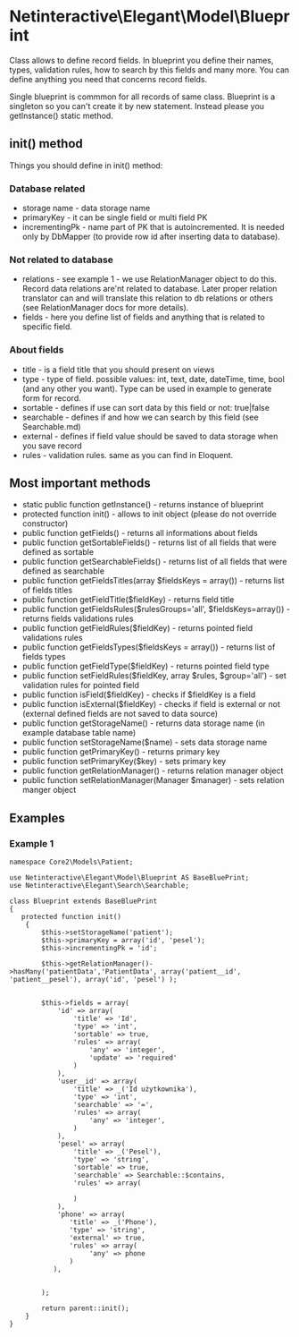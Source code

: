 # Netinteractive\Elegant\Model\Blueprint

Class allows to define record fields. In blueprint you define their names, types, validation rules, how to search by this fields and many more.
You can define anything you need that concerns record fields.

Single blueprint is commmon for all records of same class. Blueprint is a singleton so you can't create it by new statement. Instead please you getInstance() static method.

## init() method

Things you should define in init() method:

### Database related
* storage name - data storage name
* primaryKey - it can be single field or multi field PK
* incrementingPk - name part of PK that is autoincremented. It is needed only by DbMapper (to provide row id after inserting data to database).

### Not related to database
* relations - see example 1 - we use RelationManager object to do this. Record data relations are'nt related to database. Later proper
  relation translator can and will translate this relation to db relations or others (see RelationManager docs for more details).
* fields - here you define list of fields and anything that is related to specific field.


### About fields
* title - is a field title that you should present on views
* type  - type of field. possible values: int, text, date, dateTime, time, bool (and any other you want). Type can be used in example to generate form for record.
* sortable - defines if use can sort data by this field or not: true|false
* searchable - defines if and how we can search by this field (see Searchable.md)
* external - defines if field value should be saved to data storage when you save record
* rules - validation rules. same as you can find in Eloquent.

## Most important methods
* static public function getInstance() - returns instance of blueprint
* protected function init() - allows to init object (please do not override constructor)
* public function getFields() - returns all informations about fields
* public function getSortableFields() - returns list of all fields that were defined as sortable
* public function  getSearchableFields() - returns list of all fields that were defined as searchable
* public function getFieldsTitles(array $fieldsKeys = array()) - returns list of fields titles
* public function getFieldTitle($fieldKey) - returns field title
* public function getFieldsRules($rulesGroups='all', $fieldsKeys=array()) - returns fields validations rules
* public function getFieldRules($fieldKey) - returns pointed field validations rules
* public function getFieldsTypes($fieldsKeys = array()) - returns list of fields types
* public function getFieldType($fieldKey) - returns pointed field type
* public function setFieldRules($fieldKey, array $rules, $group='all') - set validation rules for pointed field
* public function isField($fieldKey) - checks if $fieldKey is a field
* public function isExternal($fieldKey) - checks if field is external or not (external defined fields are not saved to data source)
* public function getStorageName() - returns data storage name (in example database table name)
* public function setStorageName($name) - sets data storage name
* public function getPrimaryKey() - returns primary key
* public function setPrimaryKey($key) - sets primary key
* public function getRelationManager() - returns relation manager object
*  public function setRelationManager(Manager $manager) - sets relation manger object


## Examples

### Example 1

    namespace Core2\Models\Patient;

    use Netinteractive\Elegant\Model\Blueprint AS BaseBluePrint;
    use Netinteractive\Elegant\Search\Searchable;

    class Blueprint extends BaseBluePrint
    {
       protected function init()
        {
            $this->setStorageName('patient');
            $this->primaryKey = array('id', 'pesel');
            $this->incrementingPk = 'id';

            $this->getRelationManager()->hasMany('patientData','PatientData', array('patient__id', 'patient__pesel'), array('id', 'pesel') );


            $this->fields = array(
                'id' => array(
                    'title' => 'Id',
                    'type' => 'int',
                    'sortable' => true,
                    'rules' => array(
                        'any' => 'integer',
                        'update' => 'required'
                    )
                ),
                'user__id' => array(
                    'title' => _('Id użytkownika'),
                    'type' => 'int',
                    'searchable' => '=',
                    'rules' => array(
                        'any' => 'integer',
                    )
                ),
                'pesel' => array(
                    'title' => _('Pesel'),
                    'type' => 'string',
                    'sortable' => true,
                    'searchable' => Searchable::$contains,
                    'rules' => array(

                    )
                ),
                'phone' => array(
                   'title' => _('Phone'),
                   'type' => 'string',
                   'external' => true,
                   'rules' => array(
                        'any' => phone
                   )
               ),


            );

            return parent::init();
        }
    }
